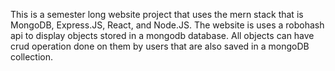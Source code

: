 This is a semester long website project that uses the mern stack that is MongoDB, Express.JS, React, and Node.JS. The website is uses a robohash api to display objects stored in a mongodb database. All objects can have crud operation done on them by users that are also saved in a mongoDB collection. 
